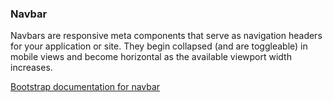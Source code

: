 ### Navbar

Navbars are responsive meta components that serve as navigation headers for your application or site. They begin collapsed (and are toggleable) in mobile views and become horizontal as the available viewport width increases.

[Bootstrap documentation for navbar][bootstrap docs]


[bootstrap docs]: http://getbootstrap.com/components/#navbar
